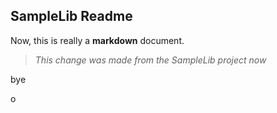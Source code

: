 ## SampleLib Readme

Now, this is really a __markdown__ document.

> _This change was made from the SampleLib project now_


bye

o

